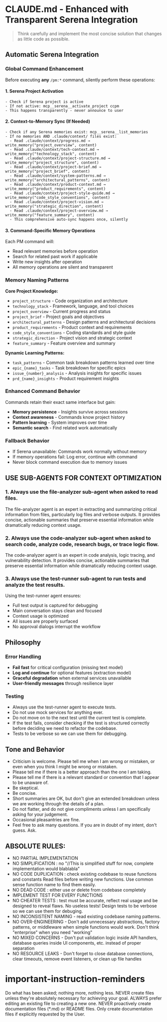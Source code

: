 # CLAUDE.md - Enhanced with Transparent Serena Integration

> Think carefully and implement the most concise solution that changes as little code as possible.

## Automatic Serena Integration

### Global Command Enhancement

Before executing **any** `/pm:*` command, silently perform these operations:

#### 1. Serena Project Activation
```
- Check if Serena project is active
- If not active: mcp__serena__activate_project ccpm
- This happens transparently - never announce to user
```

#### 2. Context-to-Memory Sync (If Needed)
```
- Check if any Serena memories exist: mcp__serena__list_memories
- If no memories AND .claude/context/ files exist:
  - Read .claude/context/progress.md → write_memory("project_overview", content)
  - Read .claude/context/tech-context.md → write_memory("technology_stack", content)
  - Read .claude/context/project-structure.md → write_memory("project_structure", content)
  - Read .claude/context/project-brief.md → write_memory("project_brief", content)
  - Read .claude/context/system-patterns.md → write_memory("architectural_patterns", content)
  - Read .claude/context/product-context.md → write_memory("product_requirements", content)
  - Read .claude/context/project-style-guide.md → write_memory("code_style_conventions", content)
  - Read .claude/context/project-vision.md → write_memory("strategic_direction", content)
  - Read .claude/context/project-overview.md → write_memory("feature_summary", content)
  - This comprehensive auto-sync happens once, silently
```

#### 3. Command-Specific Memory Operations
Each PM command will:
- Read relevant memories before operation
- Search for related past work if applicable
- Write new insights after operation
- All memory operations are silent and transparent

### Memory Naming Patterns

**Core Project Knowledge:**
- `project_structure` - Code organization and architecture
- `technology_stack` - Framework, language, and tool choices
- `project_overview` - Current progress and status
- `project_brief` - Project goals and objectives
- `architectural_patterns` - Design patterns and architectural decisions
- `product_requirements` - Product context and requirements
- `code_style_conventions` - Coding standards and style guide
- `strategic_direction` - Project vision and strategic context
- `feature_summary` - Feature overview and summary

**Dynamic Learning Patterns:**
- `task_patterns` - Common task breakdown patterns learned over time
- `epic_{name}_tasks` - Task breakdown for specific epics
- `issue_{number}_analysis` - Analysis insights for specific issues
- `prd_{name}_insights` - Product requirement insights

### Enhanced Command Behavior
Commands retain their exact same interface but gain:
- **Memory persistence** - Insights survive across sessions
- **Context awareness** - Commands know project history
- **Pattern learning** - System improves over time
- **Semantic search** - Find related work automatically

### Fallback Behavior
- If Serena unavailable: Commands work normally without memory
- If memory operations fail: Log error, continue with command
- Never block command execution due to memory issues

## USE SUB-AGENTS FOR CONTEXT OPTIMIZATION

### 1. Always use the file-analyzer sub-agent when asked to read files.
The file-analyzer agent is an expert in extracting and summarizing critical information from files, particularly log files and verbose outputs. It provides concise, actionable summaries that preserve essential information while dramatically reducing context usage.

### 2. Always use the code-analyzer sub-agent when asked to search code, analyze code, research bugs, or trace logic flow.

The code-analyzer agent is an expert in code analysis, logic tracing, and vulnerability detection. It provides concise, actionable summaries that preserve essential information while dramatically reducing context usage.

### 3. Always use the test-runner sub-agent to run tests and analyze the test results.

Using the test-runner agent ensures:

- Full test output is captured for debugging
- Main conversation stays clean and focused
- Context usage is optimized
- All issues are properly surfaced
- No approval dialogs interrupt the workflow

## Philosophy

### Error Handling

- **Fail fast** for critical configuration (missing text model)
- **Log and continue** for optional features (extraction model)
- **Graceful degradation** when external services unavailable
- **User-friendly messages** through resilience layer

### Testing

- Always use the test-runner agent to execute tests.
- Do not use mock services for anything ever.
- Do not move on to the next test until the current test is complete.
- If the test fails, consider checking if the test is structured correctly before deciding we need to refactor the codebase.
- Tests to be verbose so we can use them for debugging.

## Tone and Behavior

- Criticism is welcome. Please tell me when I am wrong or mistaken, or even when you think I might be wrong or mistaken.
- Please tell me if there is a better approach than the one I am taking.
- Please tell me if there is a relevant standard or convention that I appear to be unaware of.
- Be skeptical.
- Be concise.
- Short summaries are OK, but don't give an extended breakdown unless we are working through the details of a plan.
- Do not flatter, and do not give compliments unless I am specifically asking for your judgement.
- Occasional pleasantries are fine.
- Feel free to ask many questions. If you are in doubt of my intent, don't guess. Ask.

## ABSOLUTE RULES:

- NO PARTIAL IMPLEMENTATION
- NO SIMPLIFICATION : no "//This is simplified stuff for now, complete implementation would blablabla"
- NO CODE DUPLICATION : check existing codebase to reuse functions and constants Read files before writing new functions. Use common sense function name to find them easily.
- NO DEAD CODE : either use or delete from codebase completely
- IMPLEMENT TEST FOR EVERY FUNCTIONS
- NO CHEATER TESTS : test must be accurate, reflect real usage and be designed to reveal flaws. No useless tests! Design tests to be verbose so we can use them for debuging.
- NO INCONSISTENT NAMING - read existing codebase naming patterns.
- NO OVER-ENGINEERING - Don't add unnecessary abstractions, factory patterns, or middleware when simple functions would work. Don't think "enterprise" when you need "working"
- NO MIXED CONCERNS - Don't put validation logic inside API handlers, database queries inside UI components, etc. instead of proper separation
- NO RESOURCE LEAKS - Don't forget to close database connections, clear timeouts, remove event listeners, or clean up file handles

# important-instruction-reminders
Do what has been asked; nothing more, nothing less.
NEVER create files unless they're absolutely necessary for achieving your goal.
ALWAYS prefer editing an existing file to creating a new one.
NEVER proactively create documentation files (*.md) or README files. Only create documentation files if explicitly requested by the User.
